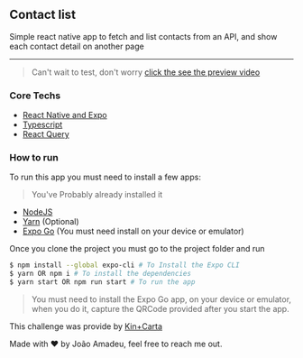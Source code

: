 ## Contact list

Simple react native app to fetch and list contacts from an API, and show each contact detail on another page
<hr>

> Can't wait to test, don't worry [click the see the preview video](https://www.youtube.com/watch?v=Hw0tsNKkt_w&list=PLshvYX7dmlaiCBAFUWxBwyLQaYbIaow9b&index=2)

### Core Techs
- [React Native and Expo](https://expo.dev/)
- [Typescript](https://www.typescriptlang.org/)
- [React Query](https://react-query.tanstack.com/)

### How to run

To run this app you must need to install a few apps:

>You've Probably already installed it

- [NodeJS](https://nodejs.org/en/)
- [Yarn](https://yarnpkg.com/) (Optional)
- [Expo Go](https://expo.dev/client) (You must need install on your device or emulator)

Once you clone the project you must go to the project folder and run

```bash
$ npm install --global expo-cli # To Install the Expo CLI
$ yarn OR npm i # To install the dependencies
$ yarn start OR npm run start # To run the app
```

> You must need to install the Expo Go app, on your device or emulator, when you do it, capture the QRCode provided after you start the app.

This challenge was provide by [Kin+Carta](https://www.kinandcarta.com/en/)


Made with :heart: by João Amadeu, feel free to reach me out.
